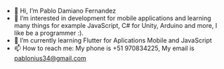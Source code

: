 - 👋 Hi, I’m Pablo Damiano Fernandez
- 👀 I’m interested in development for mobile applications and learning many things for example JavaScript,
     C# for Unity, Arduino and more, I like be a programmer :).
- 🌱 I’m currently learning Flutter for Aplications Mobile and JavaScript
- 📫 How to reach me: My phone is +51 970834225, My email is pablonius34@gmail.com
<!---
yeacomono/yeacomono is a ✨ special ✨ repository because its `README.md` (this file) appears on your GitHub profile.
You can click the Preview link to take a look at your changes.
--->
